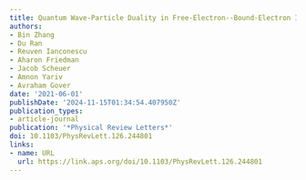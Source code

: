 ```yaml
---
title: Quantum Wave-Particle Duality in Free-Electron--Bound-Electron Interaction
authors:
- Bin Zhang
- Du Ran
- Reuven Ianconescu
- Aharon Friedman
- Jacob Scheuer
- Amnon Yariv
- Avraham Gover
date: '2021-06-01'
publishDate: '2024-11-15T01:34:54.407950Z'
publication_types:
- article-journal
publication: '*Physical Review Letters*'
doi: 10.1103/PhysRevLett.126.244801
links:
- name: URL
  url: https://link.aps.org/doi/10.1103/PhysRevLett.126.244801
---
```

